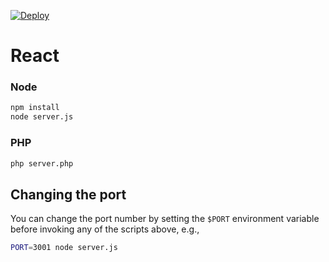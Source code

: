 
[![Deploy](https://www.herokucdn.com/deploy/button.png)](https://heroku.com/deploy)

# React 

### Node

```sh
npm install
node server.js
```

### PHP
```sh
php server.php
```

## Changing the port

You can change the port number by setting the `$PORT` environment variable before invoking any of the scripts above, e.g.,

```sh
PORT=3001 node server.js
```


